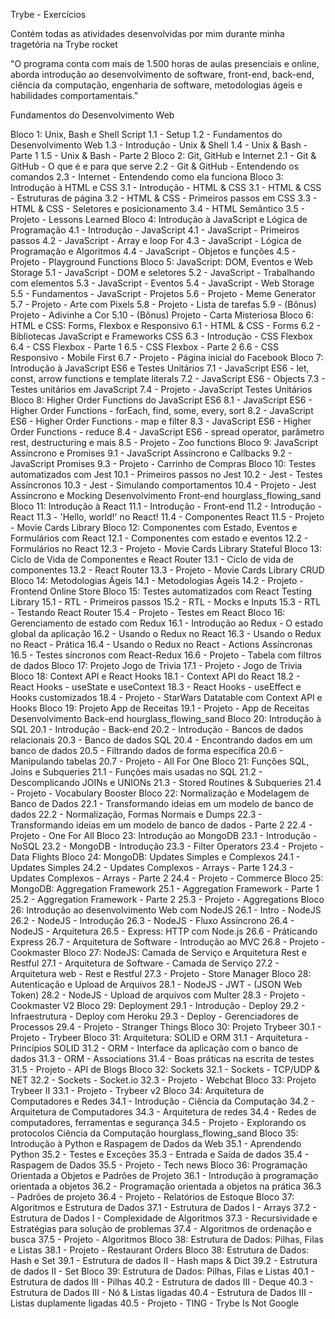 Trybe - Exercícios

Contém todas as atividades desenvolvidas por mim durante minha tragetória na Trybe rocket

"O programa conta com mais de 1.500 horas de aulas presenciais e online, aborda introdução ao desenvolvimento de software, front-end, back-end, ciência da computação, engenharia de software, metodologias ágeis e habilidades comportamentais."

Fundamentos do Desenvolvimento Web 

Bloco 1: Unix, Bash e Shell Script
 1.1 - Setup
 1.2 - Fundamentos do Desenvolvimento Web
 1.3 - Introdução - Unix & Shell
 1.4 - Unix & Bash - Parte 1
 1.5 - Unix & Bash - Parte 2
Bloco 2: Git, GitHub e Internet
 2.1 - Git & GitHub - O que é e para que serve
 2.2 - Git & GitHub - Entendendo os comandos
 2.3 - Internet - Entendendo como ela funciona
Bloco 3: Introdução à HTML e CSS
 3.1 - Introdução - HTML & CSS
 3.1 - HTML & CSS - Estruturas de página
 3.2 - HTML & CSS - Primeiros passos em CSS
 3.3 - HTML & CSS - Seletores e posicionamento
 3.4 - HTML Semântico
 3.5 - Projeto - Lessons Learned
Bloco 4: Introdução à JavaScript e Lógica de Programação
 4.1 - Introdução - JavaScript
 4.1 - JavaScript - Primeiros passos
 4.2 - JavaScript - Array e loop For
 4.3 - JavaScript - Lógica de Programação e Algoritmos
 4.4 - JavaScript - Objetos e funções
 4.5 - Projeto - Playground Functions
Bloco 5: JavaScript: DOM, Eventos e Web Storage
 5.1 - JavaScript - DOM e seletores
 5.2 - JavaScript - Trabalhando com elementos
 5.3 - JavaScript - Eventos
 5.4 - JavaScript - Web Storage
 5.5 - Fundamentos - JavaScript - Projetos
 5.6 - Projeto - Meme Generator
 5.7 - Projeto - Arte com Pixels
 5.8 - Projeto - Lista de tarefas
 5.9 - (Bônus) Projeto - Adivinhe a Cor
 5.10 - (Bônus) Projeto - Carta Misteriosa
Bloco 6: HTML e CSS: Forms, Flexbox e Responsivo
 6.1 - HTML & CSS - Forms
 6.2 - Bibliotecas JavaScript e Frameworks CSS
 6.3 - Introdução - CSS Flexbox
 6.4 - CSS Flexbox - Parte 1
 6.5 - CSS Flexbox - Parte 2
 6.6 - CSS Responsivo - Mobile First
 6.7 - Projeto - Página inicial do Facebook
Bloco 7: Introdução à JavaScript ES6 e Testes Unitários
 7.1 - JavaScript ES6 - let, const, arrow functions e template literals
 7.2 - JavaScript ES6 - Objects
 7.3 - Testes unitários em JavaScript
 7.4 - Projeto - JavaScript Testes Unitários
Bloco 8: Higher Order Functions do JavaScript ES6
 8.1 - JavaScript ES6 - Higher Order Functions - forEach, find, some, every, sort
 8.2 - JavaScript ES6 - Higher Order Functions - map e filter
 8.3 - JavaScript ES6 - Higher Order Functions - reduce
 8.4 - JavaScript ES6 - spread operator, parâmetro rest, destructuring e mais
 8.5 - Projeto - Zoo functions
Bloco 9: JavaScript Assíncrono e Promises
 9.1 - JavaScript Assíncrono e Callbacks
 9.2 - JavaScript Promises
 9.3 - Projeto - Carrinho de Compras
Bloco 10: Testes automatizados com Jest
 10.1 - Primeiros passos no Jest
 10.2 - Jest - Testes Assíncronos
 10.3 - Jest - Simulando comportamentos
 10.4 - Projeto - Jest Assíncrono e Mocking
Desenvolvimento Front-end hourglass_flowing_sand
Bloco 11: Introdução à React
 11.1 - Introdução - Front-end
 11.2 - Introdução - React
 11.3 - 'Hello, world!' no React!
 11.4 - Componentes React
 11.5 - Projeto - Movie Cards Library
Bloco 12: Componentes com Estado, Eventos e Formulários com React
 12.1 - Componentes com estado e eventos
 12.2 - Formulários no React
 12.3 - Projeto - Movie Cards Library Stateful
Bloco 13: Ciclo de Vida de Componentes e React Router
 13.1 - Ciclo de vida de componentes
 13.2 - React Router
 13.3 - Projeto - Movie Cards Library CRUD
Bloco 14: Metodologias Ágeis
 14.1 - Metodologias Ágeis
 14.2 - Projeto - Frontend Online Store
Bloco 15: Testes automatizados com React Testing Library
 15.1 - RTL - Primeiros passos
 15.2 - RTL - Mocks e Inputs
 15.3 - RTL - Testando React Router
 15.4 - Projeto - Testes em React
Bloco 16: Gerenciamento de estado com Redux
 16.1 - Introdução ao Redux - O estado global da aplicação
 16.2 - Usando o Redux no React
 16.3 - Usando o Redux no React - Prática
 16.4 - Usando o Redux no React - Actions Assíncronas
 16.5 - Testes síncronos com React-Redux
 16.6 - Projeto - Tabela com filtros de dados
Bloco 17: Projeto Jogo de Trivia
 17.1 - Projeto - Jogo de Trivia
Bloco 18: Context API e React Hooks
 18.1 - Context API do React
 18.2 - React Hooks - useState e useContext
 18.3 - React Hooks - useEffect e Hooks customizados
 18.4 - Projeto - StarWars Datatable com Context API e Hooks
Bloco 19: Projeto App de Receitas
 19.1 - Projeto - App de Receitas
Desenvolvimento Back-end hourglass_flowing_sand
Bloco 20: Introdução à SQL
 20.1 - Introdução - Back-end
 20.2 - Introdução - Bancos de dados relacionais
 20.3 - Banco de dados SQL
 20.4 - Encontrando dados em um banco de dados
 20.5 - Filtrando dados de forma específica
 20.6 - Manipulando tabelas
 20.7 - Projeto - All For One
Bloco 21: Funções SQL, Joins e Subqueries
 21.1 - Funções mais usadas no SQL
 21.2 - Descomplicando JOINs e UNIONs
 21.3 - Stored Routines & Subqueries
 21.4 - Projeto - Vocabulary Booster
Bloco 22: Normalização e Modelagem de Banco de Dados
 22.1 - Transformando ideias em um modelo de banco de dados
 22.2 - Normalização, Formas Normais e Dumps
 22.3 - Transformando ideias em um modelo de banco de dados - Parte 2
 22.4 - Projeto - One For All
Bloco 23: Introdução ao MongoDB
 23.1 - Introdução - NoSQL
 23.2 - MongoDB - Introdução
 23.3 - Filter Operators
 23.4 - Projeto - Data Flights
Bloco 24: MongoDB: Updates Simples e Complexos
 24.1 - Updates Simples
 24.2 - Updates Complexos - Arrays - Parte 1
 24.3 - Updates Complexos - Arrays - Parte 2
 24.4 - Projeto - Commerce
Bloco 25: MongoDB: Aggregation Framework
 25.1 - Aggregation Framework - Parte 1
 25.2 - Aggregation Framework - Parte 2
 25.3 - Projeto - Aggregations
Bloco 26: Introdução ao desenvolvimento Web com NodeJS
 26.1 - Intro - NodeJS
 26.2 - NodeJS - Introdução
 26.3 - NodeJS - Fluxo Assíncrono
 26.4 - NodeJS - Arquitetura
 26.5 - Express: HTTP com Node.js
 26.6 - Práticando Express
 26.7 - Arquitetura de Software - Introdução ao MVC
 26.8 - Projeto - Cookmaster
Bloco 27: NodeJS: Camada de Serviço e Arquitetura Rest e Restful
 27.1 - Arquitetura de Software - Camada de Serviço
 27.2 - Arquitetura web - Rest e Restful
 27.3 - Projeto - Store Manager
Bloco 28: Autenticação e Upload de Arquivos
 28.1 - NodeJS - JWT - (JSON Web Token)
 28.2 - NodeJS - Upload de arquivos com Multer
 28.3 - Projeto - Cookmaster V2
Bloco 29: Deployment
 29.1 - Introdução - Deploy
 29.2 - Infraestrutura - Deploy com Heroku
 29.3 - Deploy - Gerenciadores de Processos
 29.4 - Projeto - Stranger Things
Bloco 30: Projeto Trybeer
 30.1 - Projeto - Trybeer
Bloco 31: Arquitetura: SOLID e ORM
 31.1 - Arquitetura - Princípios SOLID
 31.2 - ORM - Interface da aplicação com o banco de dados
 31.3 - ORM - Associations
 31.4 - Boas práticas na escrita de testes
 31.5 - Projeto - API de Blogs
Bloco 32: Sockets
 32.1 - Sockets - TCP/UDP & NET
 32.2 - Sockets - Socket.io
 32.3 - Projeto - Webchat
Bloco 33: Projeto Trybeer II
 33.1 - Projeto - Trybeer v2
Bloco 34: Arquitetura de Computadores e Redes
 34.1 - Introdução - Ciência da Computação
 34.2 - Arquitetura de Computadores
 34.3 - Arquitetura de redes
 34.4 - Redes de computadores, ferramentas e segurança
 34.5 - Projeto - Explorando os protocolos
Ciência da Computação hourglass_flowing_sand
Bloco 35: Introdução à Python e Raspagem de Dados da Web
 35.1 - Aprendendo Python
 35.2 - Testes e Exceções
 35.3 - Entrada e Saída de dados
 35.4 - Raspagem de Dados
 35.5 - Projeto - Tech news
Bloco 36: Programação Orientada a Objetos e Padrões de Projeto
 36.1 - Introdução à programação orientada a objetos
 36.2 - Programação orientada a objetos na prática
 36.3 - Padrões de projeto
 36.4 - Projeto - Relatórios de Estoque
Bloco 37: Algoritmos e Estrutura de Dados
 37.1 - Estrutura de Dados I - Arrays
 37.2 - Estrutura de Dados I - Complexidade de Algoritmos
 37.3 - Recursividade e Estratégias para solução de problemas
 37.4 - Algoritmos de ordenação e busca
 37.5 - Projeto - Algoritmos
Bloco 38: Estrutura de Dados: Pilhas, Filas e Listas
 38.1 - Projeto - Restaurant Orders
Bloco 38: Estrutura de Dados: Hash e Set
 39.1 - Estrutura de dados II - Hash maps & Dict
 39.2 - Estrutura de dados II - Set
Bloco 39: Estrutura de Dados: Pilhas, Filas e Listas
 40.1 - Estrutura de dados III - Pilhas
 40.2 - Estrutura de dados III - Deque
 40.3 - Estrutura de Dados III - Nó & Listas ligadas
 40.4 - Estrutura de Dados III - Listas duplamente ligadas
 40.5 - Projeto - TING - Trybe Is Not Google